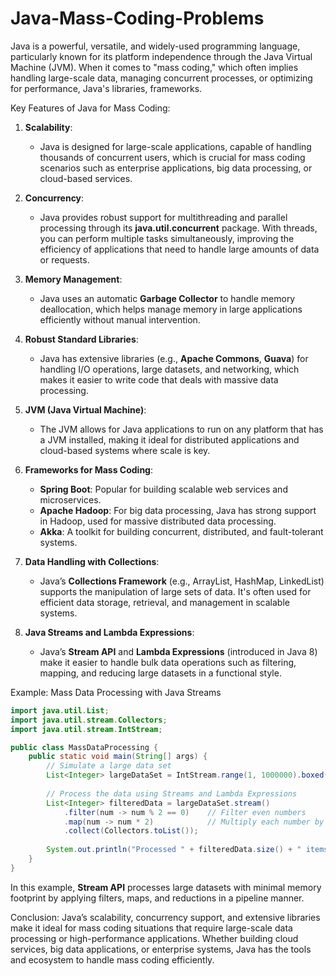 # Java-Mass-Coding-Problems
Java is a powerful, versatile, and widely-used programming language, particularly known for its platform independence through the Java Virtual Machine (JVM). When it comes to "mass coding," which often implies handling large-scale data, managing concurrent processes, or optimizing for performance, Java's libraries, frameworks.


 Key Features of Java for Mass Coding:
1. **Scalability**:
   - Java is designed for large-scale applications, capable of handling thousands of concurrent users, which is crucial for mass coding scenarios such as enterprise applications, big data processing, or cloud-based services.
   
2. **Concurrency**:
   - Java provides robust support for multithreading and parallel processing through its **java.util.concurrent** package. With threads, you can perform multiple tasks simultaneously, improving the efficiency of applications that need to handle large amounts of data or requests.
   
3. **Memory Management**:
   - Java uses an automatic **Garbage Collector** to handle memory deallocation, which helps manage memory in large applications efficiently without manual intervention.
   
4. **Robust Standard Libraries**:
   - Java has extensive libraries (e.g., **Apache Commons**, **Guava**) for handling I/O operations, large datasets, and networking, which makes it easier to write code that deals with massive data processing.

5. **JVM (Java Virtual Machine)**:
   - The JVM allows for Java applications to run on any platform that has a JVM installed, making it ideal for distributed applications and cloud-based systems where scale is key.

6. **Frameworks for Mass Coding**:
   - **Spring Boot**: Popular for building scalable web services and microservices.
   - **Apache Hadoop**: For big data processing, Java has strong support in Hadoop, used for massive distributed data processing.
   - **Akka**: A toolkit for building concurrent, distributed, and fault-tolerant systems.

7. **Data Handling with Collections**:
   - Java’s **Collections Framework** (e.g., ArrayList, HashMap, LinkedList) supports the manipulation of large sets of data. It's often used for efficient data storage, retrieval, and management in scalable systems.
   
8. **Java Streams and Lambda Expressions**:
   - Java’s **Stream API** and **Lambda Expressions** (introduced in Java 8) make it easier to handle bulk data operations such as filtering, mapping, and reducing large datasets in a functional style.

 Example: Mass Data Processing with Java Streams
```java
import java.util.List;
import java.util.stream.Collectors;
import java.util.stream.IntStream;

public class MassDataProcessing {
    public static void main(String[] args) {
        // Simulate a large data set
        List<Integer> largeDataSet = IntStream.range(1, 1000000).boxed().collect(Collectors.toList());
        
        // Process the data using Streams and Lambda Expressions
        List<Integer> filteredData = largeDataSet.stream()
            .filter(num -> num % 2 == 0)    // Filter even numbers
            .map(num -> num * 2)            // Multiply each number by 2
            .collect(Collectors.toList());
        
        System.out.println("Processed " + filteredData.size() + " items.");
    }
}
```
In this example, **Stream API** processes large datasets with minimal memory footprint by applying filters, maps, and reductions in a pipeline manner.

 Conclusion:
Java’s scalability, concurrency support, and extensive libraries make it ideal for mass coding situations that require large-scale data processing or high-performance applications. Whether building cloud services, big data applications, or enterprise systems, Java has the tools and ecosystem to handle mass coding efficiently.
